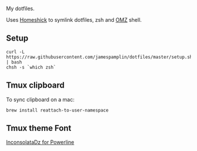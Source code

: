 My dotfiles.

Uses [Homeshick](https://github.com/andsens/homeshick) to symlink dotfiles, zsh and [OMZ](http://ohmyz.sh/) shell.

## Setup

    curl -L https://raw.githubusercontent.com/jamespamplin/dotfiles/master/setup.sh | bash
    chsh -s `which zsh`

## Tmux clipboard
To sync clipboard on a mac:

    brew install reattach-to-user-namespace

## Tmux theme Font

[InconsolataDz for Powerline](https://github.com/powerline/fonts/tree/master/InconsolataDz)

